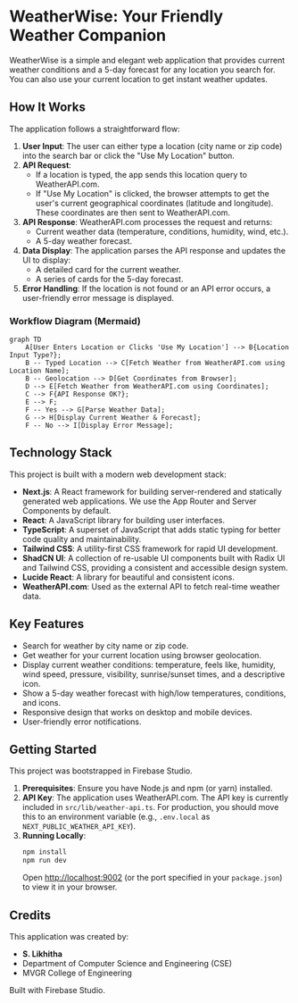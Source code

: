 
# WeatherWise: Your Friendly Weather Companion

WeatherWise is a simple and elegant web application that provides current weather conditions and a 5-day forecast for any location you search for. You can also use your current location to get instant weather updates.

## How It Works

The application follows a straightforward flow:

1.  **User Input**: The user can either type a location (city name or zip code) into the search bar or click the "Use My Location" button.
2.  **API Request**:
    *   If a location is typed, the app sends this location query to WeatherAPI.com.
    *   If "Use My Location" is clicked, the browser attempts to get the user's current geographical coordinates (latitude and longitude). These coordinates are then sent to WeatherAPI.com.
3.  **API Response**: WeatherAPI.com processes the request and returns:
    *   Current weather data (temperature, conditions, humidity, wind, etc.).
    *   A 5-day weather forecast.
4.  **Data Display**: The application parses the API response and updates the UI to display:
    *   A detailed card for the current weather.
    *   A series of cards for the 5-day forecast.
5.  **Error Handling**: If the location is not found or an API error occurs, a user-friendly error message is displayed.

### Workflow Diagram (Mermaid)

```mermaid
graph TD
    A[User Enters Location or Clicks 'Use My Location'] --> B{Location Input Type?};
    B -- Typed Location --> C[Fetch Weather from WeatherAPI.com using Location Name];
    B -- Geolocation --> D[Get Coordinates from Browser];
    D --> E[Fetch Weather from WeatherAPI.com using Coordinates];
    C --> F{API Response OK?};
    E --> F;
    F -- Yes --> G[Parse Weather Data];
    G --> H[Display Current Weather & Forecast];
    F -- No --> I[Display Error Message];
```

## Technology Stack

This project is built with a modern web development stack:

*   **Next.js**: A React framework for building server-rendered and statically generated web applications. We use the App Router and Server Components by default.
*   **React**: A JavaScript library for building user interfaces.
*   **TypeScript**: A superset of JavaScript that adds static typing for better code quality and maintainability.
*   **Tailwind CSS**: A utility-first CSS framework for rapid UI development.
*   **ShadCN UI**: A collection of re-usable UI components built with Radix UI and Tailwind CSS, providing a consistent and accessible design system.
*   **Lucide React**: A library for beautiful and consistent icons.
*   **WeatherAPI.com**: Used as the external API to fetch real-time weather data.


## Key Features

*   Search for weather by city name or zip code.
*   Get weather for your current location using browser geolocation.
*   Display current weather conditions: temperature, feels like, humidity, wind speed, pressure, visibility, sunrise/sunset times, and a descriptive icon.
*   Show a 5-day weather forecast with high/low temperatures, conditions, and icons.
*   Responsive design that works on desktop and mobile devices.
*   User-friendly error notifications.

## Getting Started

This project was bootstrapped in Firebase Studio.

1.  **Prerequisites**: Ensure you have Node.js and npm (or yarn) installed.
2.  **API Key**: The application uses WeatherAPI.com. The API key is currently included in `src/lib/weather-api.ts`. For production, you should move this to an environment variable (e.g., `.env.local` as `NEXT_PUBLIC_WEATHER_API_KEY`).
3.  **Running Locally**:
    ```bash
    npm install
    npm run dev
    ```
    Open [http://localhost:9002](http://localhost:9002) (or the port specified in your `package.json`) to view it in your browser.

## Credits

This application was created by:

*   **S. Likhitha**
*   Department of Computer Science and Engineering (CSE)
*   MVGR College of Engineering

Built with Firebase Studio.
